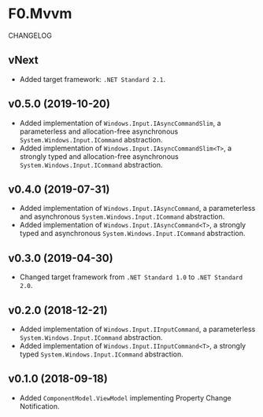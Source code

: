 # F0.Mvvm
CHANGELOG

## vNext
- Added target framework: `.NET Standard 2.1`.

## v0.5.0 (2019-10-20)
- Added implementation of `Windows.Input.IAsyncCommandSlim`, a parameterless and allocation-free asynchronous `System.Windows.Input.ICommand` abstraction.
- Added implementation of `Windows.Input.IAsyncCommandSlim<T>`, a strongly typed and allocation-free asynchronous `System.Windows.Input.ICommand` abstraction.

## v0.4.0 (2019-07-31)
- Added implementation of `Windows.Input.IAsyncCommand`, a parameterless and asynchronous `System.Windows.Input.ICommand` abstraction.
- Added implementation of `Windows.Input.IAsyncCommand<T>`, a strongly typed and asynchronous `System.Windows.Input.ICommand` abstraction.

## v0.3.0 (2019-04-30)
- Changed target framework from `.NET Standard 1.0` to `.NET Standard 2.0`.

## v0.2.0 (2018-12-21)
- Added implementation of `Windows.Input.IInputCommand`, a parameterless `System.Windows.Input.ICommand` abstraction.
- Added implementation of `Windows.Input.IInputCommand<T>`, a strongly typed `System.Windows.Input.ICommand` abstraction.

## v0.1.0 (2018-09-18)
- Added `ComponentModel.ViewModel` implementing Property Change Notification.

